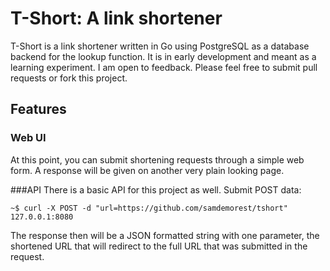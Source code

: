 # T-Short: A link shortener

T-Short is a link shortener written in Go using PostgreSQL as a database backend
for the lookup function. It is in early development and meant as a learning
experiment. I am open to feedback. Please feel free to submit pull requests or
fork this project.

## Features
### Web UI
At this point, you can submit shortening requests through a simple web form. A
response will be given on another very plain looking page.

###API
There is a basic API for this project as well. Submit POST data:
```
~$ curl -X POST -d "url=https://github.com/samdemorest/tshort" 127.0.0.1:8080
```

The response then will be a JSON formatted string with one parameter, the
shortened URL that will redirect to the full URL that was submitted in the
request.
